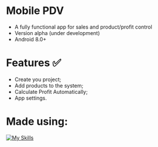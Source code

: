 # Mobile PDV 
- A fully functional app for sales and product/profit control
- Version alpha (under development)
- Android 8.0+

# Features ✅
- Create you project;
- Add products to the system;
- Calculate Profit Automatically;
- App settings.

# Made using:
[![My Skills](https://skillicons.dev/icons?i=androidstudio,kotlin)](https://skillicons.dev)

